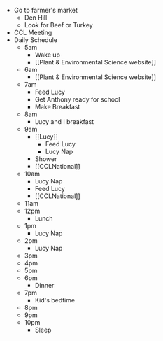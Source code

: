 - Go to farmer's market
    - Den Hill
    - Look for Beef or Turkey
- CCL Meeting
- Daily Schedule
    - 5am
        - Wake up
        - [[Plant & Environmental Science website]]
    - 6am
        - [[Plant & Environmental Science website]]
    - 7am
        - Feed Lucy
        - Get Anthony ready for school
        - Make Breakfast
    - 8am
        - Lucy and I breakfast
    - 9am
        - [[Lucy]]
            - Feed Lucy
            - Lucy Nap
        - Shower
        - [[CCLNational]]
    - 10am
        - Lucy Nap
        - Feed Lucy
        - [[CCLNational]]
    - 11am
    - 12pm
        - Lunch
    - 1pm
        - Lucy Nap
    - 2pm
        - Lucy Nap
    - 3pm
    - 4pm
    - 5pm
    - 6pm
        - Dinner
    - 7pm
        - Kid's bedtime
    - 8pm
    - 9pm
    - 10pm
        - Sleep
